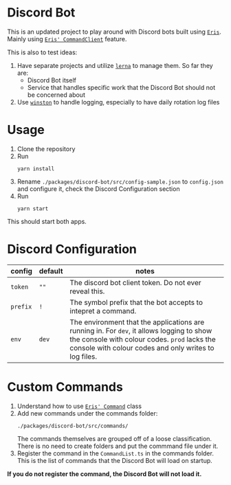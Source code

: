 # Discord Bot

This is an updated project to play around with Discord bots built using [`Eris`](https://github.com/abalabahaha/eris). Mainly using [`Eris' CommandClient`](https://abal.moe/Eris/docs/0.17.1/CommandClient) feature.

This is also to test ideas:

1. Have separate projects and utilize [`lerna`](https://github.com/lerna/lerna) to manage them. So far they are:
    - Discord Bot itself
    - Service that handles specific work that the Discord Bot should not be concerned about
1. Use [`winston`](https://github.com/winstonjs/winston) to handle logging, especially to have daily rotation log files

# Usage
1. Clone the repository
1. Run
    ```
    yarn install
    ```
1. Rename `./packages/discord-bot/src/config-sample.json` to `config.json` and configure it, check the Discord Configuration section
1. Run
    ```
    yarn start
    ```

This should start both apps.

# Discord Configuration
| config | default | notes |
| - | - | - |
| `token` | `""` | The discord bot client token. Do not ever reveal this.
| `prefix` | `!` | The symbol prefix that the bot accepts to intepret a command.
| `env` | `dev` | The environment that the applications are running in. For `dev`, it allows logging to show the console with colour codes. `prod` lacks the console with colour codes and only writes to log files.

# Custom Commands
1. Understand how to use [`Eris' Command`](https://abal.moe/Eris/docs/0.17.1/Command) class
1. Add new commands under the commands folder:
    ```
    ./packages/discord-bot/src/commands/
    ```
    The commands themselves are grouped off of a loose classification. There is no need to create folders and put the commmand file under it.
1. Register the command in the `CommandList.ts` in the commands folder. This is the list of commands that the Discord Bot will load on startup.

**If you do not register the command, the Discord Bot will not load it.**
